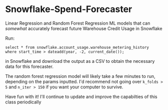 # Snowflake-Spend-Forecaster
Linear Regression and Random Forest Regression ML models that can *somewhat* accurately forecast future Warehouse Credit Usage in Snowflake

Run:
```
select * from snowflake.account_usage.warehouse_metering_history
where start_time > dateadd(year, -2, current_date());
```
in Snowflake and download the output as a CSV to obtain the necessary data for this forecaster.

The random forest regression model will likely take a few minutes to run, depending on the params inputted. I'd recommend not going over `k_folds > 5` and `n_iter > 150` if you want your computer to survive.

Have fun with it! I'll continue to update and improve the capabilties of this class periodically
